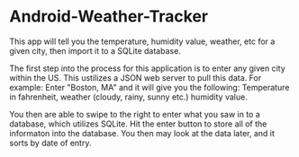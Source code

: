 # Android-Weather-Tracker
This app will tell you the temperature, humidity value, weather, etc for a given city, then import it to a SQLite database.

The first step into the process for this application is to enter any given city within the US. This ustilizes a JSON web server to pull this data. 
For example: 
  Enter "Boston, MA" and it will give you the following: Temperature in fahrenheit, weather (cloudy, rainy, sunny etc.) humidity value. 
  
You then are able to swipe to the right to enter what you saw in to a database, which utilizes SQLite. Hit the enter button to store all of the informaton into the database.
You then may look at the data later, and it sorts by date of entry. 
